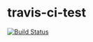 # travis-ci-test
[![Build Status](https://travis-ci.org/rafaelbarrelo/travis-ci-test.svg)](https://travis-ci.org/rafaelbarrelo/travis-ci-test)
